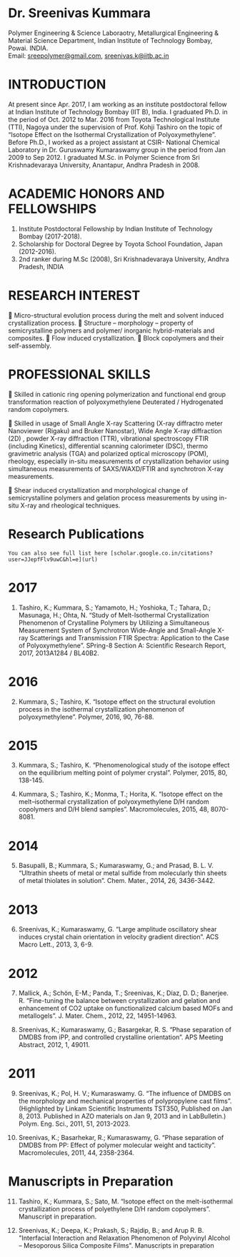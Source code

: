 
# Dr. Sreenivas Kummara
Polymer Engineering & Science Laboraotry,
Metallurgical Engineering & Material Science Department,
Indian Institute of Technology Bombay, Powai. INDIA. 						             
Email: sreepolymer@gmail.com, sreenivas.k@iitb.ac.in

# INTRODUCTION

At present since Apr. 2017, I am working as an institute postdoctoral fellow at Indian Institute of Technology Bombay (IIT B), India. I graduated Ph.D. in the period of Oct. 2012 to Mar. 2016 from Toyota Technological Institute (TTI), Nagoya under the supervision of Prof. Kohji Tashiro on the topic of  “Isotope Effect on the Isothermal Crystallization of Polyoxymethylene”. Before Ph.D., I worked as a project assistant at CSIR- National Chemical Laboratory in Dr. Guruswamy Kumaraswamy group in the period from Jan 2009 to Sep 2012. I graduated M.Sc. in Polymer Science from Sri Krishnadevaraya University, Anantapur, Andhra Pradesh in 2008.

# ACADEMIC HONORS AND FELLOWSHIPS 

1.	Institute Postdoctoral Fellowship by Indian Institute of Technology Bombay (2017-2018).
2.  Scholarship for Doctoral Degree by Toyota School Foundation, Japan (2012-2016).
3.	2nd ranker during M.Sc (2008), Sri Krishnadevaraya University, Andhra Pradesh, INDIA

# RESEARCH INTEREST

	Micro-structural evolution process during the melt and solvent induced crystallization process. 
	Structure – morphology – property of semicrystalline polymers and polymer/ inorganic hybrid-materials and composites.
	Flow induced crystallization. 
	Block copolymers and their self-assembly. 

# PROFESSIONAL SKILLS

	Skilled in cationic ring opening polymerization and functional end group transformation reaction of polyoxymethylene Deuterated / Hydrogenated random copolymers. 

	Skilled in usage of Small Angle X-ray Scattering (X-ray diffractro meter Nanoviewer (Rigaku) and  Bruker Nanostar), Wide Angle X-ray diffraction (2D) , powder X-ray diffraction (TTR),  vibrational spectroscopy FTIR (including Kinetics), differential scanning calorimeter (DSC), thermo gravimetric analysis (TGA) and polarized optical microscopy (POM), rheology,  especially in-situ measurements of crystallization behavior using simultaneous measurements of SAXS/WAXD/FTIR and  synchrotron X-ray measurements.

	Shear induced crystallization and morphological change of semicrystalline polymers and gelation process measurements by using in-situ X-ray and rheological techniques.

# Research Publications

    You can also see full list here [scholar.google.co.in/citations?user=JJepfFlv9uwC&hl=e](url)

# 2017

1. Tashiro, K.; Kummara, S.; Yamamoto, H.; Yoshioka, T.; Tahara, D.; Masunaga, H.;  Ohta, N. “Study of Melt-Isothermal Crystallization Phenomenon of Crystalline Polymers by Utilizing a Simultaneous Measurement System of Synchrotron Wide-Angle and Small-Angle X-ray Scatterings and Transmission FTIR Spectra: Application to the Case of Polyoxymethylene”. 
SPring-8 Section A: Scientific Research Report, 2017, 2013A1284 / BL40B2.

 # 2016

2.	Kummara, S.; Tashiro, K. “Isotope effect on the structural evolution process in the isothermal crystallization phenomenon of polyoxymethylene”. 
Polymer, 2016, 90, 76-88. 

# 2015

3.    Kummara, S.; Tashiro, K. “Phenomenological study of the isotope effect on the equilibrium melting point of polymer crystal”. 
Polymer, 2015, 80, 138-145.

4.	Kummara, S.; Tashiro, K.; Monma, T.; Horita, K. “Isotope effect on the melt–isothermal crystallization of polyoxymethylene D/H random copolymers and D/H blend samples”. 
Macromolecules, 2015, 48, 8070-8081.

# 2014

5.	Basupalli, B.; Kummara, S.;  Kumaraswamy,  G.;  and  Prasad, B. L. V. “Ultrathin sheets of metal or metal sulfide from molecularly thin sheets of metal thiolates in solution”. 
Chem. Mater., 2014, 26, 3436-3442.

# 2013

6.	Sreenivas, K.; Kumaraswamy, G. “Large amplitude oscillatory shear induces crystal chain orientation in velocity gradient direction”. 
ACS Macro Lett., 2013, 3, 6-9.

# 2012

7.	Mallick, A.; Schön, E-M.; Panda, T.; Sreenivas, K.; Díaz, D. D.; Banerjee. R. “Fine-tuning the balance between crystallization and gelation and enhancement of CO2 uptake on functionalized calcium based MOFs and metallogels”. 
J. Mater. Chem., 2012, 22, 14951-14963.

8.	Sreenivas, K.; Kumaraswamy, G.; Basargekar, R. S. “Phase separation of DMDBS from iPP, and controlled crystalline orientation”.
APS Meeting Abstract, 2012, 1, 49011.

# 2011

9.	Sreenivas, K.; Pol, H. V.; Kumaraswamy. G. “The influence of DMDBS on the morphology and mechanical properties of polypropylene cast films”. (Highlighted by Linkam Scientific Instruments TST350, Published on Jan 8, 2013. Published in AZO materials on Jan 9, 2013 and in LabBulletin.)
Polym.  Eng. Sci., 2011, 51, 2013-2023.

10.	Sreenivas, K.; Basarhekar, R.; Kumaraswamy, G. “Phase separation of DMDBS from PP: Effect of polymer molecular weight and tacticity”.
Macromolecules, 2011, 44, 2358-2364.

# Manuscripts in Preparation

11.	Tashiro, K.; Kummara, S.; Sato, M. “Isotope effect on the melt-isothermal crystallization process of polyethylene D/H random copolymers”. Manuscript in preparation.

12. Sreenivas, K.; Deepa, K.;  Prakash, S.;  Rajdip,  B.; and Arup R. B. "Interfacial Interaction and Relaxation Phenomenon of  Polyvinyl Alcohol – Mesoporous Silica Composite Films".  Manuscripts in preparation




